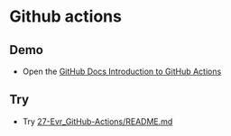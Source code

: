 # Github actions

## Demo

* Open the [GitHub Docs Introduction to GitHub Actions](https://docs.github.com/en/actions/learn-github-actions/introduction-to-github-actions)

## Try

* Try [27-Evr_GitHub-Actions/README.md](../activities/27-Evr_GitHub-Actions/README.md)
